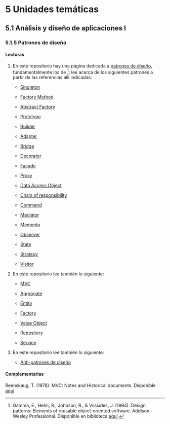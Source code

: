 # 5 Unidades temáticas

## 5.1 Análisis y diseño de aplicaciones I

### 5.1.5 Patrones de diseño

#### Lecturas

1. En este repositorio hay una página dedicada a [patrones de
   diseño](/2_Tecnicas_y_herramientas/2_08_.Patrones_de_diseno.md), fundamentalmente
   los de [^1]; lee acerca de los siguientes patrones a partir de las referencias
   allí indicadas:

    * [Singleton](/2_Tecnicas_y_herramientas/2_08_.Patrones_de_diseno.md#singleton)

    * [Factory
      Method](/2_Tecnicas_y_herramientas/2_08_.Patrones_de_diseno.md#factory-method)

    * [Abstract Factory](/2_Tecnicas_y_herramientas/2_08_.Patrones_de_diseno.md#abstract-factory)

    * [Prototype](/2_Tecnicas_y_herramientas/2_08_.Patrones_de_diseno.md#prototype)

    * [Builder](/2_Tecnicas_y_herramientas/2_08_.Patrones_de_diseno.md#builder)

    * [Adapter](/2_Tecnicas_y_herramientas/2_08_.Patrones_de_diseno.md#adapter)

    * [Bridge](/2_Tecnicas_y_herramientas/2_08_.Patrones_de_diseno.md#bridge)

    * [Decorator](/2_Tecnicas_y_herramientas/2_08_.Patrones_de_diseno.md#decorator)

    * [Façade](/2_Tecnicas_y_herramientas/2_08_.Patrones_de_diseno.md#façade)

    * [Proxy](/2_Tecnicas_y_herramientas/2_08_.Patrones_de_diseno.md#proxy)

    * [Data Access Object](/2_Tecnicas_y_herramientas/2_08_.Patrones_de_diseno.md#data-access-object)

    * [Chain of
      responsibility](/2_Tecnicas_y_herramientas/2_08_.Patrones_de_diseno.md#chain-of-responsibility)

    * [Command](/2_Tecnicas_y_herramientas/2_08_.Patrones_de_diseno.md#command)

    * [Mediator](/2_Tecnicas_y_herramientas/2_08_.Patrones_de_diseno.md#mediator)

    * [Memento](/2_Tecnicas_y_herramientas/2_08_.Patrones_de_diseno.md#memento)

    * [Observer](/2_Tecnicas_y_herramientas/2_08_.Patrones_de_diseno.md#observer)

    * [State](/2_Tecnicas_y_herramientas/2_08_.Patrones_de_diseno.md#state)

    * [Strategy](/2_Tecnicas_y_herramientas/2_08_.Patrones_de_diseno.md#strategy)

    * [Visitor](/2_Tecnicas_y_herramientas/2_08_.Patrones_de_diseno.md#visitor)

[^1]: Gamma, E., Helm, R., Johnson, R., & Vlissides, J. (1994). Design patterns:
    Elements of reusable object-oriented software. Addison Wesley Professional.
    Disponible en biblioteca
    [aquí](https://catalogo.ucu.edu.uy/cgi-bin/koha/opac-detail.pl?biblionumber=3496).

2. En este repositorio lee también lo siguiente:

    * [MVC](/2_Tecnicas_y_herramientas/2_09_MVC.md)

    * [Aggregate](/2_Tecnicas_y_herramientas/2_08_Aggregate.md)

    * [Entity](/2_Tecnicas_y_herramientas/2_08_Entity.md)

    * [Factory](/2_Tecnicas_y_herramientas/2_08_Factory.md)

    * [Value Object](/2_Tecnicas_y_herramientas/2_08_Value_Object.md)

    * [Repository](/2_Tecnicas_y_herramientas/2_08_Repository.md)

    * [Service](/2_Tecnicas_y_herramientas/2_08_Service.md)

3. En este repositorio lee también lo siguiente:

    * [Anti-patrones de
      diseño](/2_Tecnicas_y_herramientas/2_12_Antipatrones_de_diseno.md)

#### Complementarias

Reenskaug, T. (1978). MVC: Notes and Historical documents. Disponible [aquí](https://folk.universitetetioslo.no/trygver/themes/mvc/mvc-index.html)